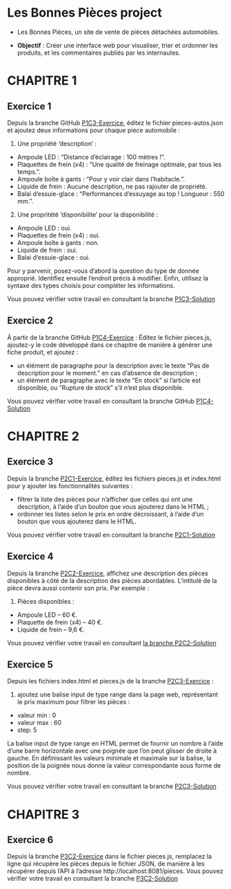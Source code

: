 # Les Bonnes Pièces project

- Les Bonnes Pièces, un site de vente de pièces détachées automobiles.

- **Objectif** : Créer une interface web pour visualiser, trier et ordonner les produits, et les commentaires publiés par les internautes.

# CHAPITRE 1

## Exercice 1

Depuis la branche GitHub [P1C3-Exercice](https://github.com/OpenClassrooms-Student-Center/7697016-Front-End.1/blob/P1C3-Exercice/pieces-autos.json), éditez le fichier pieces-autos.json et ajoutez deux informations pour chaque pièce automobile :

1. Une propriété ‘description’ :

- Ampoule LED : “Distance d’éclairage : 100 mètres !”.
- Plaquettes de frein (x4) : “Une qualité de freinage optimale, par tous les temps.”.
- Ampoule boîte à gants : “Pour y voir clair dans l’habitacle.”.
- Liquide de frein : Aucune description, ne pas rajouter de propriété.
- Balai d’essuie-glace : “Performances d’essuyage au top ! Longueur : 550 mm.”.

2. Une propritété ‘disponibilite’ pour la disponibilité :

- Ampoule LED : oui.
- Plaquettes de frein (x4) : oui.
- Ampoule boîte à gants : non.
- Liquide de frein : oui.
- Balai d’essuie-glace : oui.

Pour y parvenir, posez-vous d’abord la question du type de donnée approprié. Identifiez ensuite l’endroit précis à modifier. Enfin, utilisez la syntaxe des types choisis pour compléter les informations.

Vous pouvez vérifier votre travail en consultant la branche [P1C3-Solution](https://github.com/OpenClassrooms-Student-Center/7697016-Front-End.1/blob/P1C3-Solution/pieces-autos.json)

## Exercice 2

À partir de la branche GitHub [P1C4-Exercice](https://github.com/OpenClassrooms-Student-Center/7697016-Front-End.1/blob/P1C4-Exercice/pieces.js) :
Éditez le fichier pieces.js, ajoutez-y le code développé dans ce chapitre de manière à générer une fiche produit, et ajoutez :

- un élément de paragraphe pour la description avec le texte “Pas de description pour le moment.” en cas d’absence de description ;
- un élément de paragraphe avec le texte “En stock” si l’article est disponible, ou “Rupture de stock” s’il n’est plus disponible.

Vous pouvez vérifier votre travail en consultant la branche GitHub [P1C4-Solution](https://github.com/OpenClassrooms-Student-Center/7697016-Front-End.1/blob/P1C4-Solution/pieces.js)

# CHAPITRE 2

## Exercice 3

Depuis la branche [P2C1-Exercice](https://github.com/OpenClassrooms-Student-Center/7697016-Front-End.1/tree/P2C1-Exercice), éditez les fichiers pieces.js et index.html pour y ajouter les fonctionnalités suivantes :

- filtrer la liste des pièces pour n’afficher que celles qui ont une description, à l’aide d’un bouton que vous ajouterez dans le HTML ;
- ordonner les listes selon le prix en ordre décroissant, à l’aide d’un bouton que vous ajouterez dans le HTML.

Vous pouvez vérifier votre travail en consultant la branche [P2C1-Solution](https://github.com/OpenClassrooms-Student-Center/7697016-Front-End.1/tree/P2C1-Solution)

## Exercice 4

Depuis la branche [P2C2-Exercice](https://github.com/OpenClassrooms-Student-Center/7697016-Front-End.1/tree/P2C2-Exercice), affichez une description des pièces disponibles à côté de la description des pièces abordables. L’intitulé de la pièce devra aussi contenir son prix. Par exemple :

1. Pièces disponibles :

- Ampoule LED – 60 €.
- Plaquette de frein (x4) – 40 €.
- Liquide de frein – 9,6 €.

Vous pouvez vérifier votre travail en consultant [la branche P2C2-Solution](https://github.com/OpenClassrooms-Student-Center/7697016-Front-End.1/tree/P2C2-Solution)

## Exercice 5

Depuis les fichiers index.html et pieces.js de la branche [P2C3-Exercice](https://github.com/OpenClassrooms-Student-Center/7697016-Front-End.1/tree/P2C3-Exercice) :

1. ajoutez une balise input de type range dans la page web, représentant le prix maximum pour filtrer les pièces :

- valeur min : 0
- valeur max : 60
- step: 5

La balise input de type range en HTML permet de fournir un nombre à l’aide d’une barre horizontale avec une poignée que l’on peut glisser de droite à gauche. En définissant les valeurs minimale et maximale sur la balise, la position de la poignée nous donne la valeur correspondante sous forme de nombre.

Vous pouvez vérifier votre travail en consultant la branche [P2C3-Solution](https://github.com/OpenClassrooms-Student-Center/7697016-Front-End.1/tree/P2C3-Solution)

# CHAPITRE 3

## Exercice 6

Depuis la branche [P3C2-Exercice](https://github.com/OpenClassrooms-Student-Center/7697016-Front-End.1/tree/P3C2-Exercice) dans le fichier pieces.js, remplacez la ligne qui récupère les pièces depuis le fichier JSON, de manière à les récupérer depuis l’API à l’adresse http://localhost:8081/pieces.
Vous pouvez vérifier votre travail en consultant la branche [P3C2-Solution](https://github.com/OpenClassrooms-Student-Center/7697016-Front-End.1/tree/P3C2-Solution)
